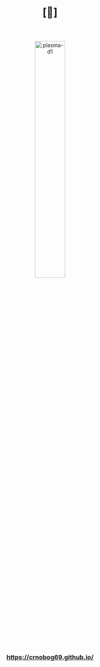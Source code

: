 # <p align="center">[🔻]</p>

<br>

<p align="center">
  <img src="https://github.com/user-attachments/assets/fc155b50-bbc8-4504-90e6-b095ea909338" width="40%" alt="plasma-d1">
</p>

<br>

### <p align="center"><a href="https://crnobog69.github.io/">https://crnobog69.github.io/</a></p>
